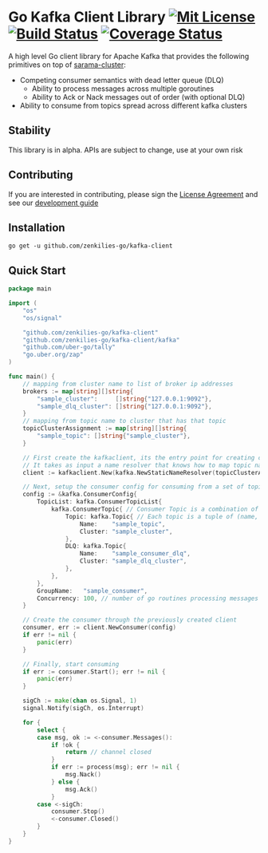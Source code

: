 # Go Kafka Client Library [![Mit License][mit-img]][mit] [![Build Status][ci-img]][ci] [![Coverage Status][cov-img]][cov]

A high level Go client library for Apache Kafka that provides the following primitives on top of [sarama-cluster](https://github.com/bsm/sarama-cluster):

* Competing consumer semantics with dead letter queue (DLQ)
  * Ability to process messages across multiple goroutines
  * Ability to Ack or Nack messages out of order (with optional DLQ)
* Ability to consume from topics spread across different kafka clusters

## Stability

This library is in alpha. APIs are subject to change, use at your own risk

## Contributing
If you are interested in contributing, please sign the [License Agreement](https://cla-assistant.io/uber-go/kafka-client) and see our [development guide](https://github.com/zenkilies-go/kafka-client/blob/master/docs/DEVELOPMENT-GUIDE.md)

## Installation

`go get -u github.com/zenkilies-go/kafka-client`

## Quick Start

```go
package main

import (
	"os"
	"os/signal"

	"github.com/zenkilies-go/kafka-client"
	"github.com/zenkilies-go/kafka-client/kafka"
	"github.com/uber-go/tally"
	"go.uber.org/zap"
)

func main() {
	// mapping from cluster name to list of broker ip addresses
	brokers := map[string][]string{
		"sample_cluster":     []string{"127.0.0.1:9092"},
		"sample_dlq_cluster": []string{"127.0.0.1:9092"},
	}
	// mapping from topic name to cluster that has that topic
	topicClusterAssignment := map[string][]string{
		"sample_topic": []string{"sample_cluster"},
	}

	// First create the kafkaclient, its the entry point for creating consumers or producers
	// It takes as input a name resolver that knows how to map topic names to broker ip addrs
	client := kafkaclient.New(kafka.NewStaticNameResolver(topicClusterAssignment, brokers), zap.NewNop(), tally.NoopScope)

	// Next, setup the consumer config for consuming from a set of topics
	config := &kafka.ConsumerConfig{
		TopicList: kafka.ConsumerTopicList{
			kafka.ConsumerTopic{ // Consumer Topic is a combination of topic + dead-letter-queue
				Topic: kafka.Topic{ // Each topic is a tuple of (name, clusterName)
					Name:    "sample_topic",
					Cluster: "sample_cluster",
				},
				DLQ: kafka.Topic{
					Name:    "sample_consumer_dlq",
					Cluster: "sample_dlq_cluster",
				},
			},
		},
		GroupName:   "sample_consumer",
		Concurrency: 100, // number of go routines processing messages in parallel
	}

	// Create the consumer through the previously created client
	consumer, err := client.NewConsumer(config)
	if err != nil {
		panic(err)
	}

	// Finally, start consuming
	if err := consumer.Start(); err != nil {
		panic(err)
	}

	sigCh := make(chan os.Signal, 1)
	signal.Notify(sigCh, os.Interrupt)

	for {
		select {
		case msg, ok := <-consumer.Messages():
			if !ok {
				return // channel closed
			}
			if err := process(msg); err != nil {
				msg.Nack()
			} else {
				msg.Ack()
			}
		case <-sigCh:
			consumer.Stop()
			<-consumer.Closed()
		}
	}
}
```

[mit-img]: http://img.shields.io/badge/License-MIT-blue.svg
[mit]: https://github.com/zenkilies-go/kafka-client/blob/master/LICENSE

[ci-img]: https://img.shields.io/travis/uber-go/kafka-client/master.svg
[ci]: https://travis-ci.org/uber-go/kafka-client/branches

[cov-img]: https://codecov.io/gh/uber-go/kafka-client/branch/master/graph/badge.svg
[cov]: https://codecov.io/gh/uber-go/kafka-client/branch/master
